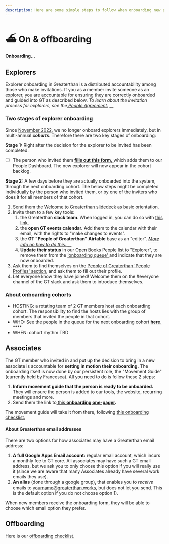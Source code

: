 ```yaml
---
description: Here are some simple steps to follow when onboarding new people to GT.
---
```


# ⛴ On & offboarding

#### Onboarding...

## Explorers

Explorer onboarding in Greaterthan is a distributed accountability among those who make invitations. If you as a member invite someone as an explorer, you are accountable for ensuring they are correctly onboarded and guided into GT as described below. _To learn about the invitation process for explorers, see the_[ _People Agreement._](../agreements/people-agreement.md#explorers) __&#x20;

### Two stages of explorer onboarding&#x20;

Since [November 2022](https://www.loomio.com/d/3qmYIa7s/onboarding-explorers-in-cohorts), we no longer onboard explorers immediately, but in multi-annual _**cohorts**_. Therefore there are two key stages of onboarding:&#x20;

**Stage 1:** Right after the decision for the explorer to be invited has been completed.&#x20;

* [ ] The person who invited them [**fills out this form,** ](https://airtable.com/shrsRwYaxNOLaN46o)which adds them to our People Dashboard. The new explorer will now appear in the cohort backlog.&#x20;

**Stage 2:** A few days before they are actually onboarded into the system, through the next onboarding cohort. The below steps might be completed individually by the person who invited them, or by one of the inviters who does it for all members of that cohort.&#x20;

1. Send them the [Welcome to Greaterthan slidedeck](https://docs.google.com/presentation/d/1rFSGgnr78lhhy5qUJU2nRUVO1Xro84iDbriAotjiRV0/edit#slide=id.p21) as basic orientation.&#x20;
2. Invite them to a few key tools:
   1. the Greaterthan **slack team**. When logged in, you can do so with [this link. ](https://greaterfinance.slack.com/admin/invites)
   2. the **open GT events calendar.** Add them to the calendar with their email, with the rights to "make changes to events".
   3. the **GT "People of Greaterthan" Airtable** base as an "editor". [_More info on how to do this._ ](https://docs.google.com/document/d/1Qxa1fWOnZw7emMDMz-DHXMNzclQ9VMdMWHvCJ8RUF8M/edit)__
   4. **Update their status** in our Open Books People list to "Explorer", to remove them from the ['onboarding queue' ](https://airtable.com/app9eFED6mT3xijkm/pagZJ5UUwGsDt2ujA?Pllch=rec9kT2iaiaTymIkA)and indicate that they are now onboarded.
3. Ask them to find themselves on the [People of Greaterthan 'People Profiles' section](https://airtable.com/app9eFED6mT3xijkm/pagWBlHlsH6y1kzeN?6iIC3=recQTeuAsbK6etMJC), and ask them to fill out their profile.&#x20;
4. Let everyone know they have joined! Welcome them on the #everyone channel of the GT slack and ask them to introduce themselves.&#x20;

### About onboarding cohorts&#x20;

* HOSTING: a rotating team of 2 GT members host each onboarding cohort. The responsibility to find the hosts lies with the group of members that invited the people in that cohort.&#x20;
* WHO: See the people in the queue for the next onboarding cohort [**here.** ](https://airtable.com/app9eFED6mT3xijkm/pagZJ5UUwGsDt2ujA?Pllch=rec9kT2iaiaTymIkA)****
* WHEN: cohort rhythm TBD

## Associates

The GT member who invited in and put up the decision to bring in a new associate is accountable for **setting in motion their onboarding.** The onboarding itself is now done by our persistent role, the "Movement Guide" (currently held by Francesca). All you need to do is follow these 2 steps:&#x20;

1. **Inform movement guide that the person is ready to be onboarded.** They will ensure the person is added to our tools, the website, recurring meetings and more.&#x20;
2. Send them the link to[ this **onboarding one-pager**](https://docs.google.com/document/d/1Qij7\_XeBFWugVHX0m1mOg7rArwORcWDnkptbYgASLFY/edit)**.**

The movement guide will take it from there, following [this onboarding checklist.](https://docs.google.com/document/d/1IaLdXaXYWuCAGk-mG3gPXOwAAcJtJxpcDEi0heuGP9U/edit)

#### About Greaterthan email addresses

There are two options for how associates may have a Greaterthan email address:

1. **A full Google Apps Email account:** regular email account, which incurs a monthly fee to GT core. All associates may have such a GT email address, but we ask you to only choose this option if you will really use it (since we are aware that many Associates already have several work emails they use). &#x20;
2. **An alias** (done through a google group), that enables you to _receive_ emails to yourname@greaterthan.works, but does not let you send. This is the default option if you do not choose option 1).

When new members receive the onboarding form, they will be able to choose which email option they prefer.



## Offboarding

Here is our [offboarding checklist. ](https://docs.google.com/document/d/1bT3EXJSD-oTWouHSprullebs6bbxAMzyt\_UnJD3PYn8/edit)

